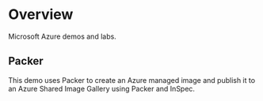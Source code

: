 # Overview
Microsoft Azure demos and labs.

## Packer
This demo uses Packer to create an Azure managed image and publish it to an Azure Shared Image Gallery using Packer and InSpec.
